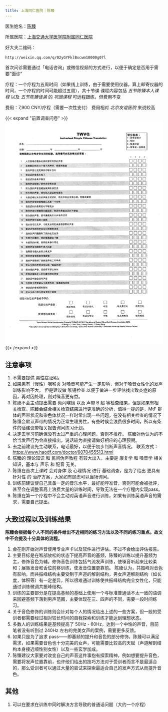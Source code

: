 ```yaml
---
title: 上海同仁医院｜陈臻
---
```


医生姓名：[陈臻](https://www.haodf.com/doctor/6070455513.html)

所属医院：[上海交通大学医学院附属同仁医院](https://amap.com/place/B00156YKF5)

好大夫二维码：

```qrcode
http://weixin.qq.com/q/02yGYFklBxcwm10000g07l
```

首次问诊需要通过「电话咨询」或微信视频的方式进行，以便于确定是否用于需要“面诊”

疗程：一个疗程为五周时间（如果线上训练，由于需要使用仪器，算上邮寄仪器的时间，一个疗程的时间可能超过五周），共十节课
课程内容包括 _五节陈臻本人课程_ 以及 _五节陈臻徒弟_ 的 _巩固课程_
可远程跟练，但费用不变

费用：7,900 CNY/疗程（需要一次性支付）
费用相对 _北京友谊医院_ 来说较高

{{< expand "前置调查问卷" >}}
![Trans Woman Voice Questionnaire](TVQMtF-2021.jpg)
{{< /expand >}}

## 注意事项

1. 不需要提供 易性症证明。
1. 如果患有（慢性）咽喉炎 对嗓音可能产生一定影响，但对于嗓音女性化的发声训练影响不大。
   但是建议做 喉镜检查 以便于做进一步评估找出致炎症的原因，再对因处理，则对嗓音更有益。
1. 陈臻不会主动提出需要 频闪喉镜 以及 声带 B 超 等检查结果，但是如果有相关检查，陈臻会结合相关检查结果进行更准确的分析，值得一提的是，MtF 群体的声带状况和染色体状况一样时常出现一些问题，在没有相关检查的情况下陈臻会默认声带的情况为正常生理男性，有些时候会浪费很多时间，所以有条件的话建议带相关报告询问练习计划。
1. 决定去学习前确保没有太过严重的心理问题，否则不推荐。
   陈臻对他认为的不恰当发声行为会直接指出，说话较为直接请做好相应的心理预期。
1. 去之前建议先主动联系，电话最好，以便于初步判断声音情况。
   联系方式：<https://www.haodf.com/doctor/6070455513.html>
1. 陈臻的 理论知识 和 民间伪声教程 有较大出入，主要是 康复学 和 嗓音学 相关知识，基本与 声乐 和 配音 无关。
1. 陈臻在首次上课时 会对身体 及 心理情况 进行 基础调查，是为了给出 更具有针对性 的 治疗方案，大家如有顾虑可以当场询问。
1. 训练前建议使自己具备一定的音乐水平，最好能哼准音，否则可能会被批评，甚至会在调整音高上浪费大量的训练时间，导致无法在一个疗程内实现pass。
1. 陈臻在第一个疗程中不会主动对英语声音进行训练，如果有训练英语声音的需求，需要自己提出。

## 大致过程以及训练结果

**陈臻会根据每个人不同的条件给出不近相同的练习方法以及不同的练习重点。故文中不会提及十分具体的流程。**

1. 会在刚开始对声音使用专业声卡以及软件进行评估。不过不会给出评估报告。
1. 主要目标是在喉部放松的状态下提高声音的基频，陈臻的训练以提升基频为主，修饰音色为辅。修饰音色训练包括气流发声训练，使嗓音听起来比较柔和；展唇发音和舌位前移训练，使发音位置更靠前。
   陈臻认为，共振峰对音色有影响，而共振峰结构主要受制于声道的解剖结构，男女声道解剖结构（如长度，体积等）有一定差异，所以很难通过训练使共振峰结构完全女性化，只能通过训练微调共振峰结构。
1. 训练的主要部分是在提高基频的基础上使用一个与标准普通话不太一致的语调来回避基频下落到男声范围，主要体现在三、四声的不同，需要一段时间练习。
1. 关于音色修饰的训练则会针对每个人的情况给出上述的一些方案，但一般的受训者都需要经过相对较长时间的自我探索和训练才能达到理想状态。
1. 多数人的训练结果是基频提高了 50Hz - 60Hz，达到一个中性的声音，目前笔者没有听到过 240Hz 左右的完美女声的案例，需要更多反馈。
1. 如果只是为了追求 pass——即基频的提升和音色的部分修饰，陈臻可以满足需求，如果需要音色也十分完美的女声，可能需要比较高的天赋（声道解剖结构本身接近顺性别女性）以及一些玄学加成。
1. 陈臻建议大家要对改变自己的声音这件事抱有探索精神，例如想要提升音色，需要将发声位置靠前，也许他们给出的技巧方法对于受训者而言不是最适合的，那么受训者可以通过大量的尝试来探索最适合自己的发声方式从而提升音色。

## 其他

1. 可以在要求在训练中同时解决方言导致的普通话问题（大约一个疗程）
